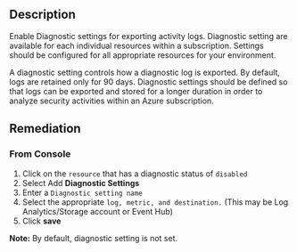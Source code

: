 ## Description

Enable Diagnostic settings for exporting activity logs. Diagnostic setting are available for each individual resources within a subscription. Settings should be configured for all appropriate resources for your environment.

A diagnostic setting controls how a diagnostic log is exported. By default, logs are retained only for 90 days. Diagnostic settings should be defined so that logs can be exported and stored for a longer duration in order to analyze security activities within an Azure subscription.

## Remediation

### From Console

1. Click on the `resource` that has a diagnostic status of `disabled`
2. Select Add **Diagnostic Settings**
3. Enter a `Diagnostic setting name`
4. Select the appropriate `log, metric, and destination.` (This may be Log Analytics/Storage account or Event Hub)
5. Click **save**

**Note:** By default, diagnostic setting is not set.
